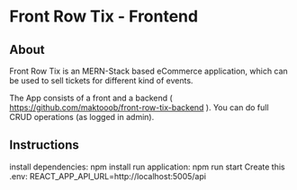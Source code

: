 # Front Row Tix - Frontend

## About

Front Row Tix is an MERN-Stack based eCommerce application, which can be used to sell tickets for different kind of events.

The App consists of a front and a backend ( https://github.com/maktooob/front-row-tix-backend ).
You can do full CRUD operations (as logged in admin).

## Instructions

install dependencies: npm install
run application: npm run start
Create this .env:
REACT_APP_API_URL=http://localhost:5005/api

